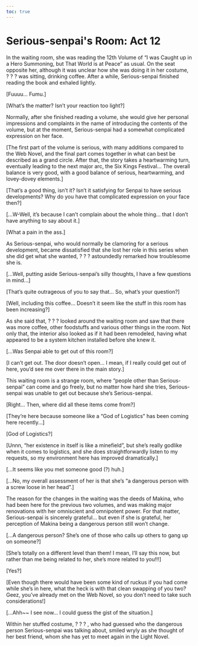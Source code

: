 ```yaml
---
toc: true
---
```


# Serious-senpai's Room: Act 12

In the waiting room, she was reading the 12th Volume of “I was Caught up in a
Hero Summoning, but That World is at Peace” as usual. On the seat opposite her,
although it was unclear how she was doing it in her costume, ? ? ? was sitting,
drinking coffee. After a while, Serious-senpai finished reading the book and
exhaled lightly.

[Fuuuu... Fumu.]

[What’s the matter? Isn’t your reaction too light?]

Normally, after she finished reading a volume, she would give her personal
impressions and complaints in the name of introducing the contents of the
volume, but at the moment, Serious-senpai had a somewhat complicated expression
on her face.

[The first part of the volume is serious, with many additions compared to the
Web Novel, and the final part comes together in what can best be described as a
grand circle. After that, the story takes a heartwarming turn, eventually
leading to the next major arc, the Six Kings Festival... The overall balance is
very good, with a good balance of serious, heartwarming, and lovey-dovey
elements.]

[That’s a good thing, isn’t it? Isn’t it satisfying for Senpai to have serious
developments? Why do you have that complicated expression on your face then?]

[...W-Well, it’s because I can’t complain about the whole thing... that I don’t
have anything to say about it.]

[What a pain in the ass.]

As Serious-senpai, who would normally be clamoring for a serious development,
became dissatisfied that she lost her role in this series when she did get what
she wanted, ? ? ? astoundedly remarked how troublesome she is.

[...Well, putting aside Serious-senpai’s silly thoughts, I have a few questions
in mind...]

[That’s quite outrageous of you to say that... So, what’s your question?]

[Well, including this coffee... Doesn’t it seem like the stuff in this room has
been increasing?]

As she said that, ? ? ? looked around the waiting room and saw that there was
more coffee, other foodstuffs and various other things in the room. Not only
that, the interior also looked as if it had been remodeled, having what appeared
to be a system kitchen installed before she knew it.

[...Was Senpai able to get out of this room?]

[I can’t get out. The door doesn’t open... I mean, if I really could get out of
here, you’d see me over there in the main story.]

This waiting room is a strange room, where “people other than Serious-senpai”
can come and go freely, but no matter how hard she tries, Serious-senpai was
unable to get out because she’s Serious-senpai.

[Right... Then, where did all these items come from?]

[They’re here because someone like a “God of Logistics” has been coming here
recently...]

[God of Logistics?]

[Unnn, “her existence in itself is like a minefield”, but she’s really godlike
when it comes to logistics, and she does straightforwardly listen to my
requests, so my environment here has improved dramatically.]

[...It seems like you met someone good (?) huh.]

[...No, my overall assessment of her is that she’s “a dangerous person with a
screw loose in her head”.]

The reason for the changes in the waiting was the deeds of Makina, who had been
here for the previous two volumes, and was making major renovations with her
omniscient and omnipotent power. For that matter, Serious-senpai is sincerely
grateful... but even if she is grateful, her perception of Makina being a
dangerous person still won’t change.

[...A dangerous person? She’s one of those who calls up others to gang up on
someone?]

[She’s totally on a different level than them! I mean, I’ll say this now, but
rather than me being related to her, she’s more related to you!!!]

[Yes?]

[Even though there would have been some kind of ruckus if you had come while
she’s in here, what the heck is with that clean swapping of you two? Geez,
you’ve already met on the Web Novel, so you don’t need to take such
considerations!]

[...Ahh\~\~ I see now... I could guess the gist of the situation.]

Within her stuffed costume, ? ? ? , who had guessed who the dangerous person
Serious-senpai was talking about, smiled wryly as she thought of her best
friend, whom she has yet to meet again in the Light Novel.

